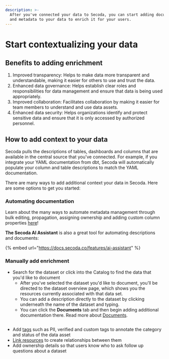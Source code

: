 ```yaml
---
description: >-
  After you've connected your data to Secoda, you can start adding documentation
  and metadata to your data to enrich it for your users.
---
```


# Start contextualizing your data

## Benefits to adding enrichment

1. Improved transparency: Helps to make data more transparent and understandable, making it easier for others to use and trust the data.
2. Enhanced data governance: Helps establish clear roles and responsibilities for data management and ensure that data is being used appropriately.
3. Improved collaboration: Facilitates collaboration by making it easier for team members to understand and use data assets.
4. Enhanced data security: Helps organizations identify and protect sensitive data and ensure that it is only accessed by authorized personnel.

## How to add context to your data

Secoda pulls the descriptions of tables, dashboards and columns that are available in the central source that you've connected. For example, if you integrate your YAML documentation from dbt, Secoda will automatically populate your column and table descriptions to match the YAML documentation.&#x20;

There are many ways to add additional context your data in Secoda. Here are some options to get you started:

### Automating documentation

Learn about the many ways to automate metadata management through bulk editing, propagation, assigning ownership and adding custom column properties [here](../../../features/data-management/)!

**The Secoda AI Assistant** is also a great tool for automating descriptions and documents:

{% embed url="https://docs.secoda.co/features/ai-assistant" %}

### Manually add enrichment

* Search for the dataset or click into the Catalog to find the data that you'd like to document
  * After you've selected the dataset you'd like to document, you'll be directed to the dataset overview page, which shows you the resources currently associated with that data set.&#x20;
  * You can add a description directly to the dataset by clicking underneath the name of the dataset and typing.&#x20;
  * You can click the **Documents** tab and then begin adding additional documentation there. Read more about [Documents](https://docs.secoda.co/secoda-for-business-users/dictionary-and-documents#documents).

<figure><img src="../../../.gitbook/assets/Kapture 2023-05-15 at 14.31.09.gif" alt=""><figcaption></figcaption></figure>

* Add [tags](https://docs.secoda.co/features/data-management/using-and-creating-tags) such as PII, verified and custom tags to annotate the category and status of the data asset
* [Link resources](https://docs.secoda.co/features/linking-resources) to create relationships between them
* Add ownership details so that users know who to ask follow up questions about a dataset
